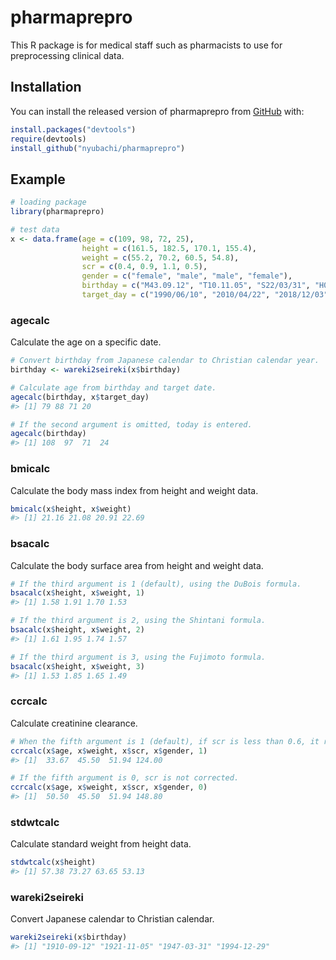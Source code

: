 
<!-- README.md is generated from README.Rmd. Please edit that file -->

# pharmaprepro

This R package is for medical staff such as pharmacists to use for
preprocessing clinical data.

## Installation

You can install the released version of pharmaprepro from
[GitHub](https://github.com/nyubachi/pharmaprepro) with:

``` r
install.packages("devtools")
require(devtools)
install_github("nyubachi/pharmaprepro")
```

## Example

``` r
# loading package
library(pharmaprepro)
```

``` r
# test data
x <- data.frame(age = c(109, 98, 72, 25),
                height = c(161.5, 182.5, 170.1, 155.4),
                weight = c(55.2, 70.2, 60.5, 54.8),
                scr = c(0.4, 0.9, 1.1, 0.5),
                gender = c("female", "male", "male", "female"),
                birthday = c("M43.09.12", "T10.11.05", "S22/03/31", "H06-12-29"),
                target_day = c("1990/06/10", "2010/04/22", "2018/12/03", "2015/10/03"))
```

### agecalc

Calculate the age on a specific date.

``` r
# Convert birthday from Japanese calendar to Christian calendar year.
birthday <- wareki2seireki(x$birthday)
```

``` r
# Calculate age from birthday and target date.
agecalc(birthday, x$target_day)
#> [1] 79 88 71 20
```

``` r
# If the second argument is omitted, today is entered.
agecalc(birthday)
#> [1] 108  97  71  24
```

### bmicalc

Calculate the body mass index from height and weight data.

``` r
bmicalc(x$height, x$weight)
#> [1] 21.16 21.08 20.91 22.69
```

### bsacalc

Calculate the body surface area from height and weight data.

``` r
# If the third argument is 1 (default), using the DuBois formula.
bsacalc(x$height, x$weight, 1)
#> [1] 1.58 1.91 1.70 1.53
```

``` r
# If the third argument is 2, using the Shintani formula.
bsacalc(x$height, x$weight, 2)
#> [1] 1.61 1.95 1.74 1.57
```

``` r
# If the third argument is 3, using the Fujimoto formula.
bsacalc(x$height, x$weight, 3)
#> [1] 1.53 1.85 1.65 1.49
```

### ccrcalc

Calculate creatinine
clearance.

``` r
# When the fifth argument is 1 (default), if scr is less than 0.6, it rounds up to 0.6.
ccrcalc(x$age, x$weight, x$scr, x$gender, 1)
#> [1]  33.67  45.50  51.94 124.00
```

``` r
# If the fifth argument is 0, scr is not corrected.
ccrcalc(x$age, x$weight, x$scr, x$gender, 0)
#> [1]  50.50  45.50  51.94 148.80
```

### stdwtcalc

Calculate standard weight from height data.

``` r
stdwtcalc(x$height)
#> [1] 57.38 73.27 63.65 53.13
```

### wareki2seireki

Convert Japanese calendar to Christian calendar.

``` r
wareki2seireki(x$birthday)
#> [1] "1910-09-12" "1921-11-05" "1947-03-31" "1994-12-29"
```
